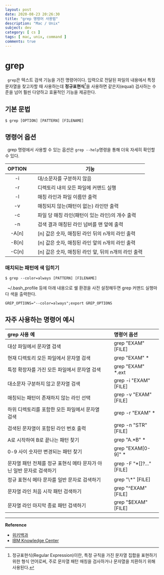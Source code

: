 ```yaml
---
layout: post
date: 2020-08-23 20:26:30
title: "grep 명령어 사용법"
description: "Mac / Unix"
subject: dev
category: [ cs ]
tags: [ mac, unix, command ]
comments: true
---
```


# grep

&nbsp; `grep`은 텍스트 검색 기능을 가진 명령어이다. 입력으로 전달된 파일의 내용에서 특정 문자열을 찾고자할 때 사용하는데 **정규표현식**[^1]을 사용하면 같은지(equal) 검사하는 수준을 넘어 훨씬 다양하고 효율적인 기능을 제공한다.

## 기본 문법

```
$ grep [OPTION] [PATTERN] [FILENAME]
```

## 명령어 옵션

&nbsp; grep 명령에서 사용할 수 있는 옵션은 `grep --help`명령을 통해 더욱 자세히 확인할 수 있다.

| OPTION | &nbsp; | <center> 기능 |
|:---:|:---:|:---|
| -i || 대/소문자를 구분하지 않음 |
| -r || 디렉토리 내의 모든 파일에 커맨드 실행 |
| -l || 매칭 라인과 파일 이름만 출력 |
| -v || 매칭되지 않는(패턴이 없는) 라인만 출력 |
| -c || 파일 당 매칭 라인(패턴이 있는 라인)의 개수 출력 |
| -n || 검색 결과 매칭된 라인 넘버를 맨 앞에 출력 |
| -A[n] || [n] 값은 숫자, 매칭된 라인 뒤의 n개의 라인 출력 |
| -B[n] || [n] 값은 숫자, 매칭된 라인 앞의 n개의 라인 출력 |
| -C[n] || [n] 값은 숫자, 매칭된 라인 앞, 뒤의 n개의 라인 출력 |

### 매치되는 패턴에 색 입히기

```
$ grep --color=always [PATTERN] [FILENAME]
```

&nbsp; ~/.bash_profile 등에 아래 내용으로 쉘 환경을 사전 설정해두면 grep 커맨드 실행마다 색을 출력한다.

```
GREP_OPTIONS="--color=always";export GREP_OPTIONS
```

## 자주 사용하는 명령어 예시

| grep 사용 예 | &nbsp; | 명령어 옵션 |
|:---|:---:|:---|
| 대상 파일에서 문자열 검색 || grep "EXAM" [FILE] |
| 현재 디렉토리 모든 파일에서 문자열 검색 || grep "EXAM" * |
| 특정 확장자를 가진 모든 파일에서 문자열 검색 || grep "EXAM" *.ext |
| 대소문자 구분하지 않고 문자열 검색 || grep -i "EXAM" [FILE] |
| 매칭되는 패턴이 존재하지 않는 라인 선택 || grep -v "EXAM" [FILE] |
| 하위 디렉토리를 포함한 모든 파일에서 문자열 검색 || grep -r "EXAM" * |
| 검색된 문자열이 포함된 라인 번호 출력 || grep -n "STR" [FILE] |
| A로 시작하여 B로 끝나는 패턴 찾기 || grep "A.*B" * |
| 0-9 사이 숫자만 변경되는 패턴 찾기 || grep "EXAM[0-9]" * |
| 문자열 패턴 전체를 정규 표현식 메타 문자가 아닌 일반 문자로 검색하기 || grep -F "*[]?..." [FILE] |
| 정규 표현식 메타 문자를 일반 문자로 검색하기 || grep "\\*" [FILE] |
| 문자열 라인 처음 시작 패턴 검색하기 || grep "^EXAM" [FILE] |
| 문자열 라인 마지막 종료 패턴 검색하기 || grep "$EXAM" [FILE] |

---
**Reference**
+ [위키백과](https://ko.wikipedia.org/wiki/Grep)
+ [IBM Knowledge Center](https://ibm.com/support/knowledgecenter/ko/ssw_ibm_i_73/rzahz/rzahzgrep.htm)


[^1]: 정규표현식(Regular Expression)이란, 특정 규칙을 가진 문자열 집합을 표현하기 위한 형식 언어로써, 주로 문자열 패턴 매칭을 검사하거나 문자열을 치환하기 위해 사용된다.
